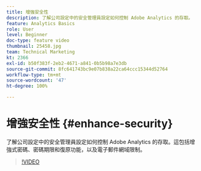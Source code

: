 ```yaml
---
title: 增強安全性
description: 了解公司設定中的安全管理員設定如何控制 Adobe Analytics 的存取。
feature: Analytics Basics
role: User
level: Beginner
doc-type: feature video
thumbnail: 25458.jpg
team: Technical Marketing
kt: 2366
exl-id: b50f383f-2eb2-4671-a841-0b5b98a7e3db
source-git-commit: 8fc641743bc9e07b838a22ca64ccc15344d52764
workflow-type: tm+mt
source-wordcount: '47'
ht-degree: 100%

---
```


# 增強安全性 {#enhance-security}

了解公司設定中的安全管理員設定如何控制 Adobe Analytics 的存取。這包括增強式密碼、密碼期限和復原功能，以及電子郵件網域限制。

>[!VIDEO](https://video.tv.adobe.com/v/25458/?quality=12&learn=on)
